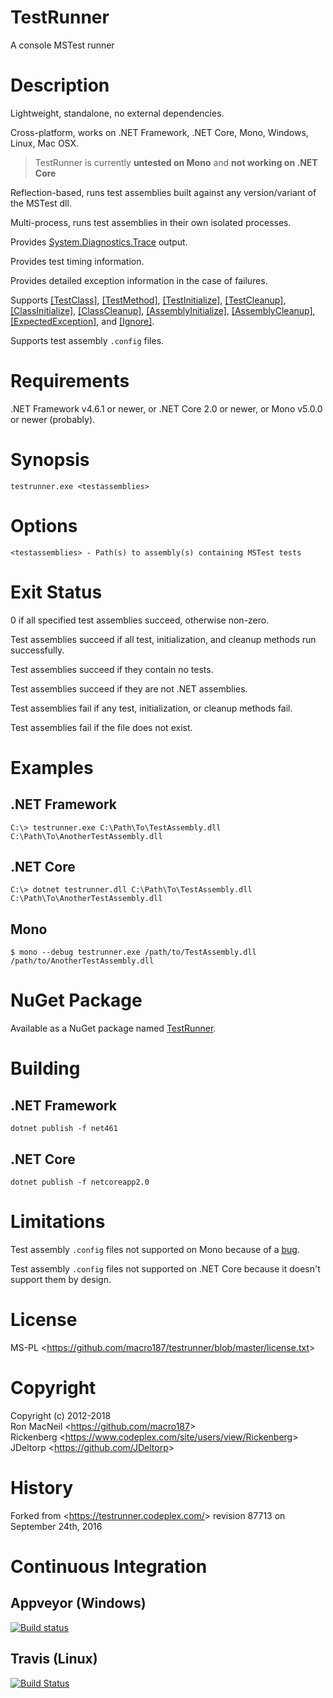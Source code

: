 TestRunner
==========

A console MSTest runner


Description
===========

Lightweight, standalone, no external dependencies.

Cross-platform, works on .NET Framework, .NET Core, Mono, Windows, Linux, Mac
OSX.

>   TestRunner is currently **untested on Mono** and **not working on .NET
>   Core**

Reflection-based, runs test assemblies built against any version/variant of
the MSTest dll.

Multi-process, runs test assemblies in their own isolated processes.

Provides
[System.Diagnostics.Trace](https://docs.microsoft.com/en-gb/dotnet/api/system.diagnostics.trace)
output.

Provides test timing information.

Provides detailed exception information in the case of failures.

Supports
[\[TestClass\]](https://docs.microsoft.com/en-gb/dotnet/api/microsoft.visualstudio.testtools.unittesting.testclassattribute),
[\[TestMethod\]](https://docs.microsoft.com/en-gb/dotnet/api/microsoft.visualstudio.testtools.unittesting.testmethodattribute),
[\[TestInitialize\]](https://docs.microsoft.com/en-gb/dotnet/api/microsoft.visualstudio.testtools.unittesting.testinitializeattribute),
[\[TestCleanup\]](https://docs.microsoft.com/en-gb/dotnet/api/microsoft.visualstudio.testtools.unittesting.testcleanupattribute),
[\[ClassInitialize\]](https://docs.microsoft.com/en-gb/dotnet/api/microsoft.visualstudio.testtools.unittesting.classinitializeattribute),
[\[ClassCleanup\]](https://docs.microsoft.com/en-gb/dotnet/api/microsoft.visualstudio.testtools.unittesting.classcleanupattribute),
[\[AssemblyInitialize\]](https://docs.microsoft.com/en-gb/dotnet/api/microsoft.visualstudio.testtools.unittesting.assemblyinitializeattribute),
[\[AssemblyCleanup\]](https://docs.microsoft.com/en-gb/dotnet/api/microsoft.visualstudio.testtools.unittesting.assemblycleanupattribute),
[\[ExpectedException\]](https://docs.microsoft.com/en-gb/dotnet/api/microsoft.visualstudio.testtools.unittesting.expectedexceptionattribute),
and
[\[Ignore\]](https://docs.microsoft.com/en-gb/dotnet/api/microsoft.visualstudio.testtools.unittesting.ignoreattribute).

Supports test assembly `.config` files.


Requirements
============

.NET Framework v4.6.1 or newer, or .NET Core 2.0 or newer, or Mono v5.0.0 or
newer (probably).


Synopsis
========

```
testrunner.exe <testassemblies>
```


Options
=======

```
<testassemblies> - Path(s) to assembly(s) containing MSTest tests
```


Exit Status
===========

0 if all specified test assemblies succeed, otherwise non-zero.

Test assemblies succeed if all test, initialization, and cleanup methods
run successfully.

Test assemblies succeed if they contain no tests.

Test assemblies succeed if they are not .NET assemblies.

Test assemblies fail if any test, initialization, or cleanup methods fail.

Test assemblies fail if the file does not exist.


Examples
========

.NET Framework
--------------

```
C:\> testrunner.exe C:\Path\To\TestAssembly.dll C:\Path\To\AnotherTestAssembly.dll
```


.NET Core
---------

```
C:\> dotnet testrunner.dll C:\Path\To\TestAssembly.dll C:\Path\To\AnotherTestAssembly.dll
```


Mono
----

```
$ mono --debug testrunner.exe /path/to/TestAssembly.dll /path/to/AnotherTestAssembly.dll
```


NuGet Package
=============

Available as a NuGet package named [TestRunner](https://www.nuget.org/packages/TestRunner/).


Building
========

.NET Framework
--------------

```
dotnet publish -f net461
```


.NET Core
---------

```
dotnet publish -f netcoreapp2.0
```


Limitations
===========

Test assembly `.config` files not supported on Mono because of a
[bug](https://bugzilla.xamarin.com/show_bug.cgi?id=15741).

Test assembly `.config` files not supported on .NET Core because it doesn't
support them by design.


License
=======

MS-PL \<<https://github.com/macro187/testrunner/blob/master/license.txt>\>


Copyright
=========

Copyright (c) 2012-2018  
Ron MacNeil \<<https://github.com/macro187>\>  
Rickenberg \<<https://www.codeplex.com/site/users/view/Rickenberg>\>  
JDeltorp \<<https://github.com/JDeltorp>\>  


History
=======

Forked from \<<https://testrunner.codeplex.com/>\> revision 87713 on September 24th, 2016


Continuous Integration
======================

Appveyor (Windows)
------------------

[![Build status](https://ci.appveyor.com/api/projects/status/v8s72ij64an7kr87?svg=true)](https://ci.appveyor.com/project/macro187/testrunner)


Travis (Linux)
--------------

[![Build Status](https://travis-ci.org/macro187/testrunner.svg?branch=master)](https://travis-ci.org/macro187/testrunner)
